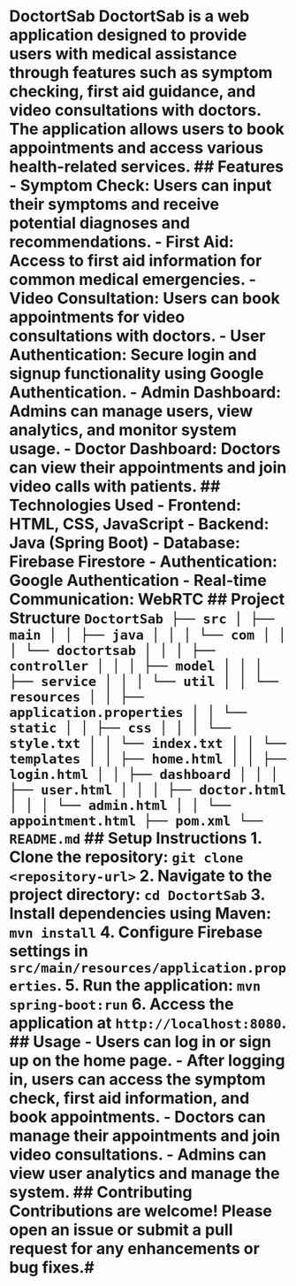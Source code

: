
# DoctortSab DoctortSab is a web application designed to provide users with medical assistance through features such as symptom checking, first aid guidance, and video consultations with doctors. The application allows users to book appointments and access various health-related services. ## Features - **Symptom Check**: Users can input their symptoms and receive potential diagnoses and recommendations. - **First Aid**: Access to first aid information for common medical emergencies. - **Video Consultation**: Users can book appointments for video consultations with doctors. - **User Authentication**: Secure login and signup functionality using Google Authentication. - **Admin Dashboard**: Admins can manage users, view analytics, and monitor system usage. - **Doctor Dashboard**: Doctors can view their appointments and join video calls with patients. ## Technologies Used - **Frontend**: HTML, CSS, JavaScript - **Backend**: Java (Spring Boot) - **Database**: Firebase Firestore - **Authentication**: Google Authentication - **Real-time Communication**: WebRTC ## Project Structure ``` DoctortSab ├── src │ ├── main │ │ ├── java │ │ │ └── com │ │ │ └── doctortsab │ │ │ ├── controller │ │ │ ├── model │ │ │ ├── service │ │ │ └── util │ │ └── resources │ │ ├── application.properties │ │ └── static │ │ ├── css │ │ │ └── style.txt │ │ └── index.txt │ │ └── templates │ │ ├── home.html │ │ ├── login.html │ │ ├── dashboard │ │ │ ├── user.html │ │ │ ├── doctor.html │ │ │ └── admin.html │ │ └── appointment.html ├── pom.xml └── README.md ``` ## Setup Instructions 1. Clone the repository: ``` git clone <repository-url> ``` 2. Navigate to the project directory: ``` cd DoctortSab ``` 3. Install dependencies using Maven: ``` mvn install ``` 4. Configure Firebase settings in `src/main/resources/application.properties`. 5. Run the application: ``` mvn spring-boot:run ``` 6. Access the application at `http://localhost:8080`. ## Usage - Users can log in or sign up on the home page. - After logging in, users can access the symptom check, first aid information, and book appointments. - Doctors can manage their appointments and join video consultations. - Admins can view user analytics and manage the system. ## Contributing Contributions are welcome! Please open an issue or submit a pull request for any enhancements or bug fixes.#
